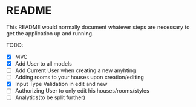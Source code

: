 # README

This README would normally document whatever steps are necessary to get the
application up and running.

TODO:

* [x] MVC
* [X] Add User to all models
* [ ] Add Current User when creating a new anyhting
* [ ] Adding rooms to your houses upon creation/editing
* [X] Input Type Validation in edit and new
* [ ] Authorizing User to only edit his houses/rooms/styles
* [ ] Analytics(to be split further)
